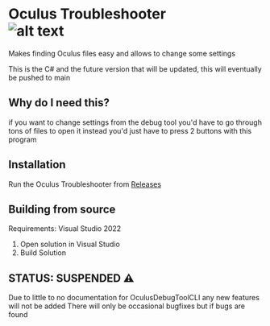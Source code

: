
#  Oculus Troubleshooter &emsp; &emsp; &emsp; &emsp; &emsp; ![alt text](https://github.com/OceanOC/Quest-Troubleshooter/blob/main/icon.ico "Icon")

Makes finding Oculus files easy and allows to change some settings

This is the C# and the future version that will be updated, this will eventually be pushed to main

## Why do I need this?

if you want to change settings from the debug tool you'd have to go through tons of files to open it instead you'd just have to press 2 buttons with this program
## Installation

Run the Oculus Troubleshooter from [Releases](https://github.com/OceanOC/Quest-Troubleshooter/releases/)
    
## Building from source

Requirements: Visual Studio 2022

1. Open solution in Visual Studio
2. Build Solution

## STATUS: SUSPENDED ⚠️

Due to little to no documentation for OculusDebugToolCLI any new features will not be added
There will only be occasional bugfixes but if bugs are found
